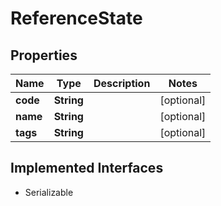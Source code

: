 

# ReferenceState


## Properties

| Name | Type | Description | Notes |
|------------ | ------------- | ------------- | -------------|
|**code** | **String** |  |  [optional] |
|**name** | **String** |  |  [optional] |
|**tags** | **String** |  |  [optional] |


## Implemented Interfaces

* Serializable


